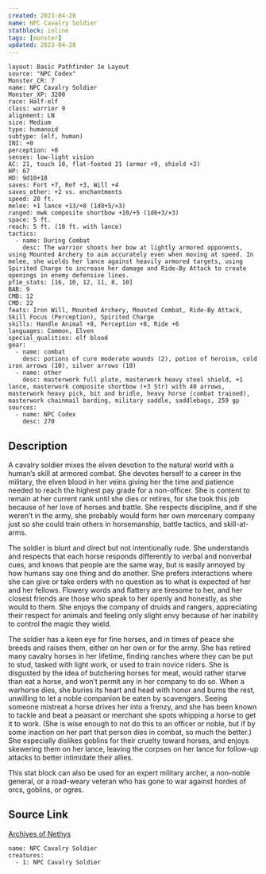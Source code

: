 ```yaml
---
created: 2023-04-28
name: NPC Cavalry Soldier
statblock: inline
tags: [monster]
updated: 2023-04-28
---
```

```statblock
layout: Basic Pathfinder 1e Layout
source: "NPC Codex"
Monster_CR: 7
name: NPC Cavalry Soldier
Monster_XP: 3200
race: Half-elf
class: warrior 9
alignment: LN
size: Medium
type: humanoid
subtype: (elf, human)
INI: +0
perception: +8
senses: low-light vision
AC: 21, touch 10, flat-footed 21 (armor +9, shield +2)
HP: 67
HD: 9d10+18
saves: Fort +7, Ref +3, Will +4
saves_other: +2 vs. enchantments
speed: 20 ft.
melee: +1 lance +13/+8 (1d8+5/×3)
ranged: mwk composite shortbow +10/+5 (1d6+3/×3)
space: 5 ft.
reach: 5 ft. (10 ft. with lance)
tactics:
  - name: During Combat
    desc: The warrior shoots her bow at lightly armored opponents, using Mounted Archery to aim accurately even when moving at speed. In melee, she wields her lance against heavily armored targets, using Spirited Charge to increase her damage and Ride-By Attack to create openings in enemy defensive lines.
pf1e_stats: [16, 10, 12, 11, 8, 10]
BAB: 9
CMB: 12
CMD: 22
feats: Iron Will, Mounted Archery, Mounted Combat, Ride-By Attack, Skill Focus (Perception), Spirited Charge
skills: Handle Animal +8, Perception +8, Ride +6
languages: Common, Elven
special_qualities: elf blood
gear:
  - name: combat
    desc: potions of cure moderate wounds (2), potion of heroism, cold iron arrows (10), silver arrows (10)
  - name: other
    desc: masterwork full plate, masterwork heavy steel shield, +1 lance, masterwork composite shortbow (+3 Str) with 40 arrows, masterwork heavy pick, bit and bridle, heavy horse (combat trained), masterwork chainmail barding, military saddle, saddlebags, 259 gp
sources:
  - name: NPC Codex
    desc: 270
```
## Description
A cavalry soldier mixes the elven devotion to the natural world with a human’s skill at armored combat. She devotes herself to a career in the military, the elven blood in her veins giving her the time and patience needed to reach the highest pay grade for a non-officer. She is content to remain at her current rank until she dies or retires, for she took this job because of her love of horses and battle. She respects discipline, and if she weren’t in the army, she probably would form her own mercenary company just so she could train others in horsemanship, battle tactics, and skill-at-arms.

The soldier is blunt and direct but not intentionally rude. She understands and respects that each horse responds differently to verbal and nonverbal cues, and knows that people are the same way, but is easily annoyed by how humans say one thing and do another. She prefers interactions where she can give or take orders with no question as to what is expected of her and her fellows. Flowery words and flattery are tiresome to her, and her closest friends are those who speak to her openly and honestly, as she would to them. She enjoys the company of druids and rangers, appreciating their respect for animals and feeling only slight envy because of her inability to control the magic they wield.

The soldier has a keen eye for fine horses, and in times of peace she breeds and raises them, either on her own or for the army. She has retired many cavalry horses in her lifetime, finding ranches where they can be put to stud, tasked with light work, or used to train novice riders. She is disgusted by the idea of butchering horses for meat, would rather starve than eat a horse, and won’t permit any in her company to do so. When a warhorse dies, she buries its heart and head with honor and burns the rest, unwilling to let a noble companion be eaten by scavengers. Seeing someone mistreat a horse drives her into a frenzy, and she has been known to tackle and beat a peasant or merchant she spots whipping a horse to get it to work. (She is wise enough to not do this to an officer or noble, but if by some inaction on her part that person dies in combat, so much the better.) She especially dislikes goblins for their cruelty toward horses, and enjoys skewering them on her lance, leaving the corpses on her lance for follow-up attacks to better intimidate their allies.

This stat block can also be used for an expert military archer, a non-noble general, or a road-weary veteran who has gone to war against hordes of orcs, goblins, or ogres.
## Source Link
[Archives of Nethys](https://aonprd.com/NPCDisplay.aspx?ItemName=Cavalry%20Soldier)
```encounter-table
name: NPC Cavalry Soldier
creatures:
  - 1: NPC Cavalry Soldier
```
